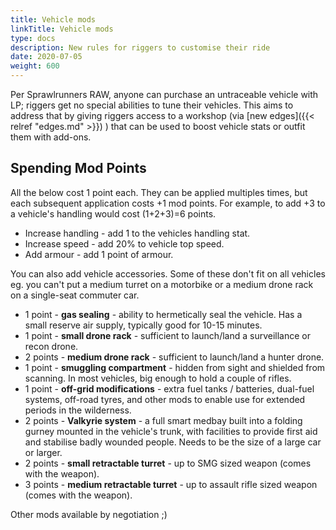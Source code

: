 ```yaml
---
title: Vehicle mods
linkTitle: Vehicle mods
type: docs
description: New rules for riggers to customise their ride
date: 2020-07-05
weight: 600
---
```


Per Sprawlrunners RAW, anyone can purchase an untraceable vehicle with LP; riggers get no special abilities to tune their vehicles. This aims to address that by giving riggers access to a workshop (via [new edges]({{< relref "edges.md" >}}) ) that can be used to boost vehicle stats or outfit them with add-ons.

## Spending Mod Points

All the below cost 1 point each. They can be applied multiples times, but each subsequent application costs +1 mod points. For example, to add +3 to a vehicle's handling would cost (1+2+3)=6 points.

* Increase handling - add 1 to the vehicles handling stat.
* Increase speed - add 20% to vehicle top speed.
* Add armour - add 1 point of armour.

You can also add vehicle accessories. Some of these don't fit on all vehicles eg. you can't put a medium turret on a motorbike or a medium drone rack on a single-seat commuter car.

* 1 point - **gas sealing** - ability to hermetically seal the vehicle. Has a small reserve air supply, typically good for 10-15 minutes.
* 1 point - **small drone rack** - sufficient to launch/land a surveillance or recon drone.
* 2 points - **medium drone rack** - sufficient to launch/land a hunter drone.
* 1 point - **smuggling compartment** - hidden from sight and shielded from scanning. In most vehicles, big enough to hold a couple of rifles.
* 1 point - **off-grid modifications** - extra fuel tanks / batteries, dual-fuel systems, off-road tyres, and other mods to enable use for extended periods in the wilderness. 
* 2 points - **Valkyrie system** - a full smart medbay built into a folding gurney mounted in the vehicle's trunk, with facilities to provide first aid and stabilise badly wounded people. Needs to be the size of a large car or larger. 
* 2 points - **small retractable turret** - up to SMG sized weapon (comes with the weapon).
* 3 points - **medium retractable turret** - up to assault rifle sized weapon (comes with the weapon).

Other mods available by negotiation ;)
